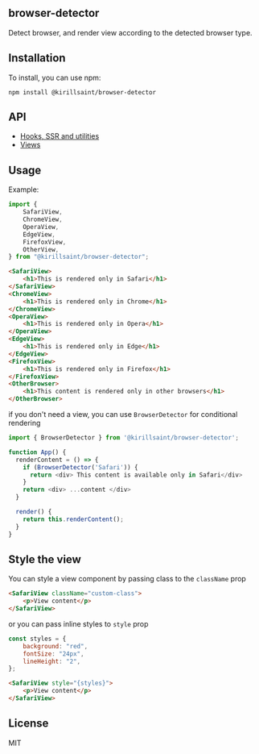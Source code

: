 ## browser-detector

Detect browser, and render view according to the detected browser type.

## Installation

To install, you can use npm:

```
npm install @kirillsaint/browser-detector
```

## API

- [Hooks, SSR and utilities](docs/api.md)
- [Views](docs/views.md)

## Usage

Example:

```javascript
import {
	SafariView,
	ChromeView,
	OperaView,
	EdgeView,
	FirefoxView,
	OtherView,
} from "@kirillsaint/browser-detector";
```

```html
<SafariView>
	<h1>This is rendered only in Safari</h1>
</SafariView>
<ChromeView>
	<h1>This is rendered only in Chrome</h1>
</ChromeView>
<OperaView>
	<h1>This is rendered only in Opera</h1>
</OperaView>
<EdgeView>
	<h1>This is rendered only in Edge</h1>
</EdgeView>
<FirefoxView>
	<h1>This is rendered only in Firefox</h1>
</FirefoxView>
<OtherBrowser>
	<h1>This content is rendered only in other browsers</h1>
</OtherBrowser>
```

if you don't need a view, you can use `BrowserDetector` for conditional rendering

```javascript
import { BrowserDetector } from '@kirillsaint/browser-detector';

function App() {
  renderContent = () => {
    if (BrowserDetector('Safari')) {
      return <div> This content is available only in Safari</div>
    }
    return <div> ...content </div>
  }

  render() {
    return this.renderContent();
  }
}
```

## Style the view

You can style a view component by passing class to the `className` prop

```html
<SafariView className="custom-class">
	<p>View content</p>
</SafariView>
```

or you can pass inline styles to `style` prop

```javascript
const styles = {
	background: "red",
	fontSize: "24px",
	lineHeight: "2",
};
```

```html
<SafariView style="{styles}">
	<p>View content</p>
</SafariView>
```

## License

MIT
